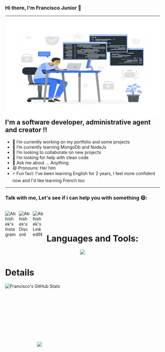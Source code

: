 ### Hi there, I'm Francisco Junior 👋

<hr>
<img align="right" alt="img" src="./code.svg" width="500" height="320"/>

## I'm a software developer, administrative agent and creator !!

- 🔭 I’m currently working on my portfolio and some projects
- 🌱 I’m currently learning MongoDb and NodeJs
- 👯 I’m looking to collaborate on new projects
- 🤔 I’m looking for help with clean code
- 💬 Ask me about ... Anything
- 😄 Pronouns: He/ him
- ⚡ Fun fact: I've been learning English for 2 years, I feel more confident now and I'd like learning French too

<hr>

### Talk with me, Let's see if i can help you with something 😄:

<br>
<a href="https://www.instagram.com/franciscojr17/">
  <img style="margin-right: 10px" align="left" alt="Abhishek's Instagram" width="35px" src="https://raw.githubusercontent.com/hussainweb/hussainweb/main/icons/instagram.png" />
</a>
<a href="https://discord.gg/620372099739025409">
  <img style="margin-right: 10px" align="left" alt="Abhishek's Discord" width="35px" src="https://raw.githubusercontent.com/peterthehan/peterthehan/master/assets/discord.svg" />
</a>
<a href="https://www.linkedin.com/in/francisco-junior-271567209/">
  <img style="margin-right: 10px" style="margin-right: 10px" align="left" alt="Abhishek's LinkedIN" width="35px" src="https://raw.githubusercontent.com/peterthehan/peterthehan/master/assets/linkedin.svg" />
</a>
<br>
<br>

# Languages and Tools:

<p align="center">
  <a href="https://skillicons.dev">
    <img src="https://skillicons.dev/icons?i=c,js,html,css,vscode,react,figma,nodejs,mongodb,linux" />
  </a>
</p>

# Details

<img align="left" width="400px" height="190px" alt="Francisco's GitHub Stats" src="https://github-readme-stats.vercel.app/api?username=franciscojrdev&show_icons=true&hide_border=true" />

<img align ="right" width="400px" src="https://github-readme-stats.vercel.app/api/top-langs/?username=franciscojrdev&layout=compact">

<!-- [![My Skills](https://skillicons.dev/icons?i=c,js,html,css,vscode,react,figma,nodejs,mongodb,linux)](https://skillicons.dev) -->

<!--
**franciscojrdev/franciscojrdev** is a ✨ _special_ ✨ repository because its `README.md` (this file) appears on your GitHub profile.

Here are some ideas to get you started:

- 🔭 I’m currently working on my portfolio
- 🌱 I’m currently learning MongoDb and NodeJs
- 👯 I’m looking to collaborate on ...
- 🤔 I’m looking for help with clean code and
- 💬 Ask me about ... Anything
- 📫 How to reach me: ...
- 😄 Pronouns: He/ him
- ⚡ Fun fact: I've been learning English for 2 years,
-->
